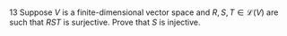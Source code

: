 13 Suppose $V$ is a finite-dimensional vector space and $R, S, T \in \mathcal{L}(V)$ are such that $R S T$ is surjective. Prove that $S$ is injective.
